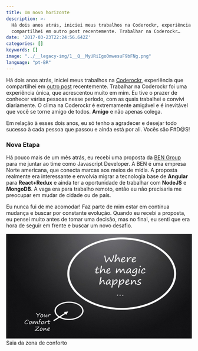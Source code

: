 ```yaml
---
title: Um novo horizonte
description: >-
  Há dois anos atrás, iniciei meus trabalhos na Coderockr, experiência que
  compartilhei em outro post recentemente. Trabalhar na Coderockr…
date: '2017-03-23T22:24:56.642Z'
categories: []
keywords: []
image: "../__legacy-img/1__Q__MyURiIgo0mwesuF9bFNg.png"
language: "pt-BR"
---
```



Há dois anos atrás, iniciei meus trabalhos na [Coderockr](http://coderockr.com/), experiência que compartilhei em [outro post](/2017/dois-anos-de-coderockr/) recentemente. Trabalhar na Coderockr foi uma experiência única, que acrescentou muito em mim. Eu tive o prazer de conhecer várias pessoas nesse período, com as quais trabalhei e convivi diariamente. O clima na Coderockr é extremamente amigável e é inevitável que você se torne amigo de todos. **Amigo** e não apenas colega.

Em relação à esses dois anos, eu só tenho a agradecer e desejar todo sucesso à cada pessoa que passou e ainda está por ali. Vocês são F#D@S!

### Nova Etapa

Há pouco mais de um mês atrás, eu recebi uma proposta da [BEN Group](http://bengroup.com/) para me juntar ao time como Javascript Developer. A BEN é uma empresa Norte americana, que conecta marcas aos meios de mídia. A proposta realmente era interessante e envolvia migrar a tecnologia base de **Angular** para **React+Redux** e ainda ter a oportunidade de trabalhar com **NodeJS** e **MongoDB**. A vaga era para trabalho remoto, então eu não precisaria me preocupar em mudar de cidade ou de país.

Eu nunca fui de me acomodar! Faz parte de mim estar em contínua mudança e buscar por constante evolução. Quando eu recebi a proposta, eu pensei muito antes de tomar uma decisão, mas no final, eu senti que era hora de seguir em frente e buscar um novo desafio.

![Saia da zona de conforto](../__legacy-img/1__E1svijTSAnq5PcS5YZPV0Q.jpeg)
Saia da zona de conforto
